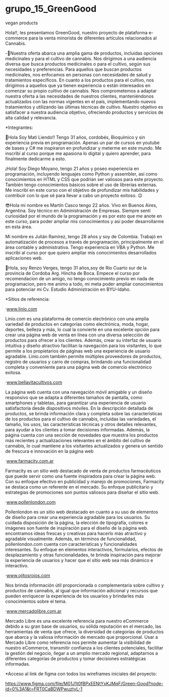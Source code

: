 # grupo_15_GreenGood
vegan products

Hola!!, les presentamos GreenGood, nuestro proyecto de plataforma e-commerce para la venta minorista de diferentes artículos relacionados al Cannabis.

-🧺Nuestra oferta abarca una amplia gama de productos, incluidas opciones medicinales y para el cultivo de cannabis. Nos dirigimos a una audiencia diversa que busca productos medicinales o para el cultivo, según sus necesidades y preferencias. Para aquellos que buscan productos medicinales, nos enfocamos en personas con necesidades de salud y tratamientos específicos. En cuanto a los productos para el cultivo, nos dirigimos a aquellos que ya tienen experiencia o están interesados ​​en comenzar su propio cultivo de cannabis.
Nos comprometemos a adaptar nuestra oferta a las necesidades de nuestros clientes, manteniéndonos actualizados con las normas vigentes en el país, implementando nuevos tratamientos y utilizando las últimas técnicas de cultivo. Nuestro objetivo es satisfacer a nuestra audiencia objetivo, ofreciendo productos y servicios de alta calidad y relevancia.

*Integrantes:

🙂Hola Soy Mati Liendo!! Tengo 31 años, cordobés, Bioquímico y sin experiencia previa en programación. Apenas un par de cursos en youtube de bases y C# me inspiraron en profundizar y meterme en este mundo. Me inscribí al curso porque me apasiona lo digital y quiero aprender, para finalmente dedicarme a esto.

¡Hola! Soy Diego Moyano, tengo 21 años y poseo experiencia en programación, incluyendo lenguajes como Python y assembler, así como conocimientos en HTML y CSS que podrían ser valiosos para este proyecto. También tengo conocimientos básicos sobre el uso de librerías externas. Me inscribí en este curso con el objetivo de profundizar mis habilidades y contribuir con lo que sé para llevar a cabo un proyecto exitoso. 😉

😎Hola mi nombre es Martín Casco tengo 22 años. Vivo en Buenos Aires, Argentina. Soy técnico en Administración de Empresas. Siempre sentí curiosidad por el mundo de la programación y es por esto que me anote en este curso, para poder ampliar mis conocimientos y así poder desarrollarme en esta área.

Mi nombre es Julián Ramírez, tengo 28 años y soy de Colombia. Trabajó en automatización de procesos a través de programación, principalmente en el área contable y administrativa. Tengo experiencia en VBA y Python. Me inscribí al curso por que quiero ampliar mis conocimientos desarrollados aplicaciones web.

🙂Hola, soy Renzo Verges, tengo 31 años,soy de Rio Cuarto sur de la provincia de Cordoba Arg. Hincha de Boca. Empece el curso por recomendacion de un amigo, no tengo conocimiento previo en nada de programacion, pero me animo a todo, mi meta poder ampliar conocimientos para potenciar mi Cv. Estudio Administración en BYU-Idaho.

*Sitios de referencia:

·www.linio.com

Linio.com es una plataforma de comercio electrónico con una amplia variedad de productos en categorías como electrónica, moda, hogar, deportes, belleza y más, lo cual la convierte en una excelente opción para crear una página web de venta en línea con una diversa selección de productos para ofrecer a los clientes. Además, crear su interfaz de usuario intuitiva y diseño atractivo facilitan la navegación para los visitantes, lo que permite a los propietarios de páginas web una experiencia de usuario agradable. Linio.com también permite múltiples proveedores de productos, registro de usuarios y carro de compras, brindando una funcionalidad completa y conveniente para una página web de comercio electrónico exitosa.

·www.bellavitacultivos.com

La página web cuenta con una navegación móvil amigable y un diseño responsivo que se adapta a diferentes tamaños de pantalla, como smartphones y tabletas, para garantizar una experiencia de usuario satisfactoria desde dispositivos móviles.
En la descripción detallada de productos, se brinda información clara y completa sobre las características de los productos para el cultivo de cannabis, incluidas las variedades, el tamaño, los usos, las características técnicas y otros detalles relevantes, para ayudar a los clientes a tomar decisiones informadas.
Además, la página cuenta con una sección de novedades que muestra los productos más recientes y actualizaciones relevantes en el ámbito del cultivo de cannabis, lo cual mantiene a los visitantes actualizados y genera un sentido de frescura e innovación en la página web

·www.farmacity.com.ar

Farmacity es un sitio web destacado de venta de productos farmacéuticos que puede servir como una fuente inspiradora para crear la página web. Con su enfoque efectivo en publicidad y manejo de promociones, Farmacity se destaca como un referente en el mercado. Su enfoque publicitario y estrategias de promociones son puntos valiosos para diseñar el sitio web.

·www.pollenlondon.com

Pollenlondon es un sitio web destacado en cuanto a su uso de elementos de diseño para crear una experiencia agradable para los usuarios. Su cuidada disposición de la página, la elección de tipografía, colores e imágenes son fuente de inspiración para el diseño de la página web. encontramos ideas frescas y creativas para hacerlo más atractivo y agradable visualmente.
Además, en términos de funcionalidad, pollenlondon.com cuenta con características y funcionalidades interesantes. Su enfoque en elementos interactivos, formularios, efectos de desplazamiento y otras funcionalidades, te brinda inspiración para mejorar la experiencia de usuarios y hacer que el sitio web sea más dinámico e interactivo.

·www.ojitosrojos.com

Nos brinda información útil proporcionada o complementaria sobre cultivo y productos de cannabis, al igual que  información adicional y recursos que pueden enriquecer la experiencia de los usuarios y brindarles más conocimientos sobre el tema.

·www.mercadolibre.com.ar

Mercado Libre es una excelente referencia para nuestro eCommerce debido a su gran base de usuarios, su sólida reputación en el mercado, las herramientas de venta que ofrece,  la diversidad de categorías de productos que abarca y la valiosa información de mercado que proporcional. Usar a Mercado Libre como referencia nos permite aumentar la visibilidad  de nuestro eCommerce, transmitir confianza a los clientes potenciales, facilitar la gestión del negocio, llegar a un amplio mercado regional, adaptarnos a diferentes categorías de productos y tomar decisiones estratégicas informadas.

*Acceso al link de figma con todos los wireframes iniciales del proyecto: 

https://www.figma.com/file/M01J1t0fBPxEENtYxKJMqF/Green-Good?node-id=0%3A1&t=FRT0CaBDWPwuztyL-1

